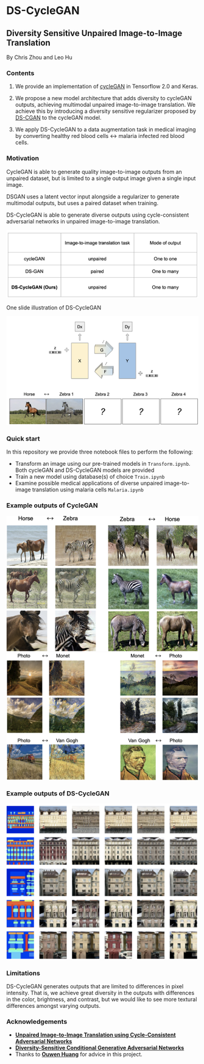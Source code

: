 # DS-CycleGAN
## Diversity Sensitive Unpaired Image-to-Image Translation
By Chris Zhou and Leo Hu

### Contents
1. We provide an implementation of [cycleGAN](https://arxiv.org/abs/1703.10593) in Tensorflow 2.0 and Keras.

2. We propose a new model architecture that adds diversity to cycleGAN outputs, achieving multimodal unpaired image-to-image translation. We achieve this by introducing a diversity sensitive regularizer proposed by [DS-CGAN](https://arxiv.org/abs/1901.09024) to the cycleGAN model.

3. We apply DS-CycleGAN to a data augmentation task in medical imaging by converting healthy red blood cells <-> malaria infected red blood cells.

### Motivation
CycleGAN is able to generate quality image-to-image outputs from an unpaired dataset, but is limited to a single output image given a single input image.

DSGAN uses a latent vector input alongside a regularizer to generate multimodal outputs, but uses a paired dataset when training.

DS-CycleGAN is able to generate diverse outputs using cycle-consistent adversarial networks in unpaired image-to-image translation.

![table](imgs/table.png)

One slide illustration of DS-CycleGAN

![illustration](imgs/illustration.png)

### Quick start
In this repository we provide three notebook files to perform the following:
- Transform an image using our pre-trained models in `Transform.ipynb`. Both cycleGAN and DS-CycleGAN models are provided
- Train a new model using database(s) of choice `Train.ipynb`
- Examine possible medical applications of diverse unpaired image-to-image translation using malaria cells `Malaria.ipynb`

### Example outputs of CycleGAN
![horse_zebra](imgs/horsezebra.png)
![vangoghmonet](imgs/vangoghmonet.png)

### Example outputs of DS-CycleGAN
![facades](imgs/facades.png)




### Limitations
DS-CycleGAN generates outputs that are limited to differences in pixel intensity. That is, we achieve great diversity in the outputs with differences in the color, brightness, and contrast, but we would like to see more textural differences amongst varying outputs.

### Acknowledgements
- **[Unpaired Image-to-Image Translation using Cycle-Consistent Adversarial Networks](https://arxiv.org/abs/1703.10593)**
- **[Diversity-Sensitive Conditional Generative Adversarial Networks](https://arxiv.org/abs/1901.09024)**
- Thanks to **[Ouwen Huang](https://github.com/Ouwen)** for advice in this project.
